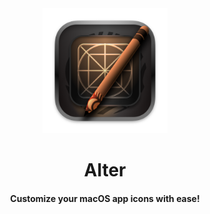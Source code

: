<div align="center">

<img src="assets/images/alter_icon.png" alt="Alter Icon" style="width: 200px; height: auto;">

# Alter
#### Customize your macOS app icons with ease!

</div>
